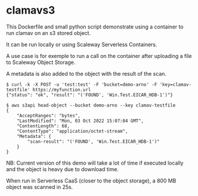 clamavs3
========

This Dockerfile and small python script demonstrate using a container to run clamav on an s3 stored object.

It can be run locally or using Scaleway Serverless Containers.

A use case is for exemple to run a call on the container after uploading a file to Scaleway Object Storage.

A metadata is also added to the object with the result of the scan.

```
$ curl -k -X POST -u 'test:test' -F 'bucket=demo-arno' -F 'key=clamav-testfile' https://myfunction.url
{"status": "ok", "result": "('FOUND', 'Win.Test.EICAR_HDB-1')"}

$ aws s3api head-object --bucket demo-arno --key clamav-testfile
{
    "AcceptRanges": "bytes",
    "LastModified": "Mon, 03 Oct 2022 15:07:04 GMT",
    "ContentLength": 68,
    "ContentType": "application/octet-stream",
    "Metadata": {
        "scan-result": "('FOUND', 'Win.Test.EICAR_HDB-1')"
    }
}
```

NB: Current version of this demo will take a lot of time if executed locally and the object is heavy due to download time.

When run in Serverless CaaS (closer to the object storage), a 800 MB object was scanned in 25s.
